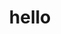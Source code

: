 ---
_schema: learn_index
_inputs:
  text:
    comment: Desc space
    type: markdown
  methods.items:
    type: array
    options:
      structures: _structures.methods_items
  show_it:
    type: switch
title: hello
layout: page
header: top
text: hello hello
methods:
  heading: Methods Heading
  items:
    - title: hello 1
      text: hello hello 1
    - title: hello 2
      text: hello hello 2
---